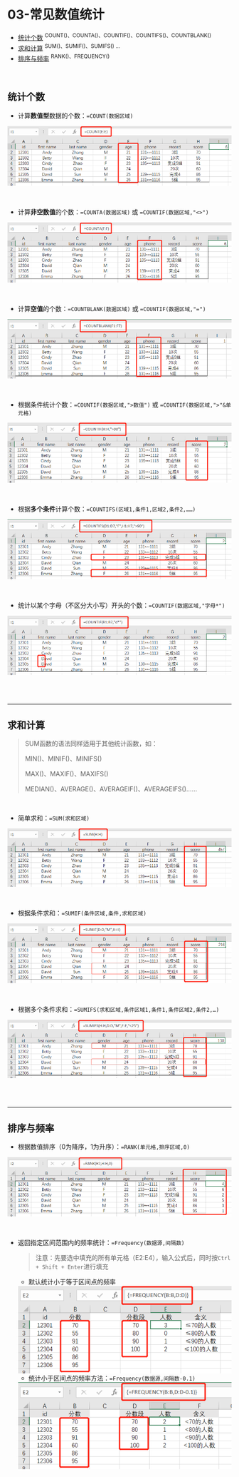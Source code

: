 # 03-常见数值统计

- [统计个数](#统计个数)  <sup>COUNT()、COUNTA()、COUNTIF()、COUNTIFS()、COUNTBLANK()</sup>
- [求和计算](#求和计算)  <SUP>SUM()、SUMIF()、SUMIFS() ...</SUP>
- [排序与频率](#排序与频率)  <sup>RANK()、FREQUENCY()</sup>

<br/>

## 统计个数

- 计算**数值型**数据的个数：`=COUNT(数据区域)`

![](images/COUNT.png)

<br/>

- 计算**非空数值**的个数：`=COUNTA(数据区域)` 或 `=COUNTIF(数据区域,"<>")`

![](images/COUNTA.png)

<br/>

- 计算**空值**的个数：`=COUNTBLANK(数据区域)` 或 `=COUNTIF(数据区域,"=")`

![](images/COUNTBLANK.png)

<br/>

- 根据条件统计个数：`=COUNTIF(数据区域,">数值")`  或 `=COUNTIF(数据区域,">"&单元格)`

![](images/COUNTIF.png)

<br/>

- 根据**多个条件**计算个数：`=COUNTIFS(区域1,条件1,区域2,条件2,……)`

![](images/COUNTIFS.png)

<br/>

- 统计以某个字母（不区分大小写）开头的个数：`=COUNTIF(数据区域,"字母*")`

![](images/COUNTIF2.png)

<br/>

<br/>

------

## 求和计算

> SUM函数的语法同样适用于其他统计函数，如：
>
>   MIN()、MINIF()、MINIFS()
>
>   MAX()、MAXIF()、MAXIFS()
>
>   MEDIAN()、AVERAGE()、AVERAGEIF()、AVERAGEIFS()……

<br/>

- 简单求和：`=SUM(求和区域)`

![](images/SUM.png)

<br/>

- 根据条件求和：`=SUMIF(条件区域,条件,求和区域)`

![](images/SUMIF.png)

<br/>

- 根据多个条件求和：`=SUMIFS(求和区域,条件区域1,条件1,条件区域2,条件2,…)`

![](images/SUMIFS.png)

<br/>

<br/>

------

## 排序与频率

- 根据数值排序（0为降序，1为升序）：`=RANK(单元格,排序区域,0)`

![](images/RANK.png)

<br/>

- 返回指定区间范围内的频率统计：`=Frequency(数据源,间隔数)`

  > 注意：先要选中填充的所有单元格（E2:E4），输入公式后，同时按`Ctrl + Shift + Enter`进行填充

  - 默认统计小于等于区间点的频率

  <img src="images/FREQUENCY.png" style="zoom:100%;" align='left'>

  

  <br/>

  - 统计小于区间点的频率方法：`=Frequency(数据源,间隔数-0.1)`
  
  <img src="images/FREQUENCY2.png" style="zoom:100%;" align='left'>